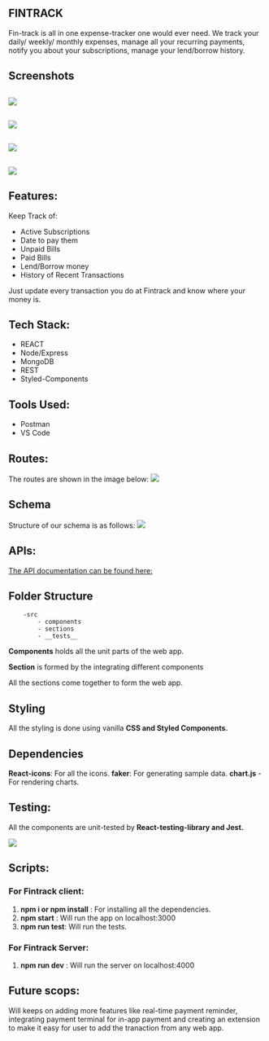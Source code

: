 ## FINTRACK

Fin-track is all in one expense-tracker one would ever need. We track your daily/ weekly/ monthly expenses, manage all your recurring payments, notify you about your subscriptions, manage your lend/borrow history.

## Screenshots
![](https://i.imgur.com/fFvisOY.png)
---
![](https://i.imgur.com/AYHceyJ.png)
---
![](https://i.imgur.com/ZutCNpn.png)
---
![](https://i.imgur.com/SJjkSGg.png)
---


## Features:
Keep Track of:
*    Active Subscriptions
*    Date to pay them
*    Unpaid Bills
*    Paid Bills
*    Lend/Borrow money
*    History of Recent Transactions

Just update every transaction you do at Fintrack and know where your money is.

## Tech Stack:
* REACT
* Node/Express
* MongoDB
* REST
* Styled-Components

## Tools Used:
* Postman
* VS Code

## Routes:
The routes are shown in the image below:
![](https://i.imgur.com/dTYSSJU.jpg)

## Schema
Structure of our schema is as follows:
![](https://i.imgur.com/LKhUMg7.jpg)


## APIs:
[The API documentation can be found here:](https://drive.google.com/file/d/1n8UKGFx0JQzynZ8L9hliAMvKk4bD1RlA/view?usp=sharing)


## Folder Structure
        -src
            - components
            - sections
            - __tests__
            
**Components** holds all the unit parts of the web app.

**Section** is formed by the integrating different components

All the sections come together to form the web app.



## Styling

All the styling is done using vanilla **CSS and Styled Components.**

## Dependencies
**React-icons**: For all the icons.
**faker**: For generating sample data.
**chart.js** - For rendering charts.

## Testing:
All the components are unit-tested by **React-testing-library and Jest.**

![](https://i.imgur.com/AIzHdej.jpg)


## Scripts:

### For Fintrack client:
1. **npm i or npm install** : For installing all the dependencies.
1. **npm start** : Will run the app on localhost:3000
1. **npm run test**: Will run the tests.

### For Fintrack Server:
1. **npm run dev** : Will run the server on localhost:4000

## Future scops:
Will keeps on adding more features like real-time payment reminder, integrating payment terminal for in-app payment and creating an extension to make it easy for user to add the tranaction from any web app.
    